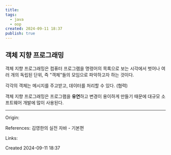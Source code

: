 ```yaml
---
title: 
tags:
  - java
  - oop
created: 2024-09-11 18:37
publish: true
---
```

## 객체 지향 프로그래밍
객체 지향 프로그래밍은 컴퓨터 프로그램을 명령어의 목록으로 보는 시각에서 벗어나 여러 개의 독립된 단위, 즉 "객체"들의 모임으로 파악하고자 하는 것이다.

각각의 객체는 메시지를 주고받고, 데이터를 처리할 수 있다. (협력)

객체 지향 프로그래밍은 프로그램을 **유연**하고 변경이 용이하게 만들기 때문에 대규모 소프트웨어 개발에 많이 사용된다.


---
Origin: 

References: 김영한의 실전 자바 - 기본편

Links: 

Created 2024-09-11 18:37